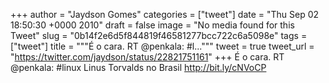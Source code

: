 
+++
author = "Jaydson Gomes"
categories = ["tweet"]
date = "Thu Sep 02 18:50:30 +0000 2010"
draft = false
image = "No media found for this Tweet"
slug = "0b14f2e6d5f844819f46581277bcc722c6a5098e"
tags = ["tweet"]
title = """É o cara. RT @penkala: #l..."""
tweet = true
tweet_url = "https://twitter.com/jaydson/status/22821751161"
+++
É o cara. RT @penkala: #linux Linus Torvalds no Brasil http://bit.ly/cNVoCP
